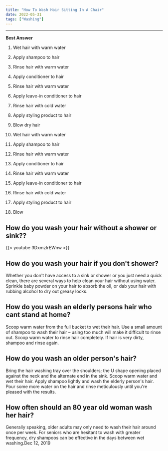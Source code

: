 ```yaml
---
title: "How To Wash Hair Sitting In A Chair"
date: 2022-05-31
tags: ["Washing"]
---
```


---
**Best Answer**


1. Wet hair with warm water
2. Apply shampoo to hair
3. Rinse hair with warm water
4. Apply conditioner to hair
5. Rinse hair with warm water
6. Apply leave-in conditioner to hair
7. Rinse hair with cold water
8. Apply styling product to hair
9. Blow dry hair

1. Wet hair with warm water
2. Apply shampoo to hair
3. Rinse hair with warm water
4. Apply conditioner to hair
5. Rinse hair with warm water
6. Apply leave-in conditioner to hair
7. Rinse hair with cold water
8. Apply styling product to hair
9. Blow

## How do you wash your hair without a shower or sink??

{{< youtube 3DxmzlrEWnw >}}

## How do you wash your hair if you don't shower?
Whether you don't have access to a sink or shower or you just need a quick clean, there are several ways to help clean your hair without using water. Sprinkle baby powder on your hair to absorb the oil, or dab your hair with rubbing alcohol to dry out greasy locks.

## How do you wash an elderly persons hair who cant stand at home?
Scoop warm water from the full bucket to wet their hair. Use a small amount of shampoo to wash their hair – using too much will make it difficult to rinse out. Scoop warm water to rinse hair completely. If hair is very dirty, shampoo and rinse again.

## How do you wash an older person's hair?
Bring the hair washing tray over the shoulders; the U shape opening placed against the neck and the alternate end in the sink. Scoop warm water and wet their hair. Apply shampoo lightly and wash the elderly person's hair. Pour some more water on the hair and rinse meticulously until you're pleased with the results.

## How often should an 80 year old woman wash her hair?
Generally speaking, older adults may only need to wash their hair around once per week. For seniors who are hesitant to wash with greater frequency, dry shampoos can be effective in the days between wet washing.Dec 12, 2019

